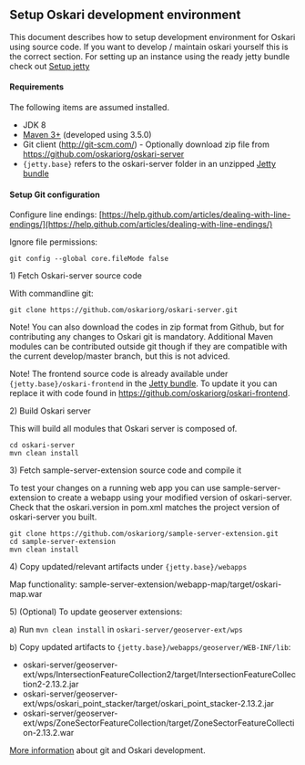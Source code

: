 ## Setup Oskari development environment

This document describes how to setup development environment for Oskari using source code. If you want to develop / maintain oskari yourself this is the correct section.
For setting up an instance using the ready jetty bundle check out <a data-internal-anchor="Setup Jetty" href="Setup jetty.md">Setup jetty</a>

#### Requirements

The following items are assumed installed.

* JDK 8
* [Maven 3+](http://maven.apache.org/) (developed using 3.5.0)
* Git client (http://git-scm.com/) - Optionally download zip file from https://github.com/oskariorg/oskari-server
* `{jetty.base}` refers to the oskari-server folder in an unzipped [Jetty bundle](/download)

#### Setup Git configuration

Configure line endings: [https://help.github.com/articles/dealing-with-line-endings/](https://help.github.com/articles/dealing-with-line-endings/)

Ignore file permissions:

	git config --global core.fileMode false

1\) Fetch Oskari-server source code

With commandline git:

    git clone https://github.com/oskariorg/oskari-server.git

Note! You can also download the codes in zip format from Github, but for contributing any changes to Oskari git is mandatory.
Additional Maven modules can be contributed outside git though if they are compatible with the current develop/master branch, but this is not adviced.

Note! The frontend source code is already available under `{jetty.base}/oskari-frontend` in the [Jetty bundle](/download). To update it you can replace it with code found in https://github.com/oskariorg/oskari-frontend.

2\) Build Oskari server

This will build all modules that Oskari server is composed of.

    cd oskari-server
    mvn clean install

3\) Fetch sample-server-extension source code and compile it

To test your changes on a running web app you can use sample-server-extension to create a webapp using your modified version of oskari-server.
Check that the oskari.version in pom.xml matches the project version of oskari-server you built.

    git clone https://github.com/oskariorg/sample-server-extension.git
    cd sample-server-extension
    mvn clean install

4\) Copy updated/relevant artifacts under `{jetty.base}/webapps`

Map functionality: sample-server-extension/webapp-map/target/oskari-map.war

5\) (Optional) To update geoserver extensions:

a) Run `mvn clean install` in `oskari-server/geoserver-ext/wps`

b) Copy updated artifacts to `{jetty.base}/webapps/geoserver/WEB-INF/lib`:
- oskari-server/geoserver-ext/wps/IntersectionFeatureCollection2/target/IntersectionFeatureCollection2-2.13.2.jar
- oskari-server/geoserver-ext/wps/oskari_point_stacker/target/oskari_point_stacker-2.13.2.jar
- oskari-server/geoserver-ext/wps/ZoneSectorFeatureCollection/target/ZoneSectorFeatureCollection-2.13.2.war

[More information](/documentation/development-environment) about git and Oskari development.
